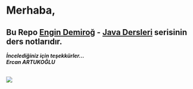 # Merhaba,

## Bu Repo <a href="https://github.com/engindemirog" src="link">Engin Demiroğ</a> - <a href="https://www.youtube.com/watch?v=dtP6yK50xIs&list=PLqG356ExoxZUGwbqoJEKSMnaxVJe4Uvf8&index=7" src="link">Java Dersleri</a> serisinin ders notlarıdır.


<b><em>İncelediğiniz için teşekkürler... <br>
Ercan ARTUKOĞLU </em></b>

<br>

<img src="https://media.giphy.com/media/2AtmFIeP1bQGI/giphy.gif"/>
